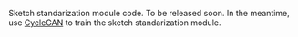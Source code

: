 Sketch standarization module code.
To be released soon.
In the meantime, use [CycleGAN](https://github.com/junyanz/pytorch-CycleGAN-and-pix2pix) to train the sketch standarization module.

